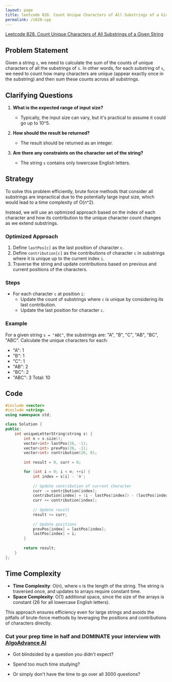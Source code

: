 ```yaml
---
layout: page
title: leetcode 828. Count Unique Characters of All Substrings of a Given String
permalink: /s828-cpp
---
```

[Leetcode 828. Count Unique Characters of All Substrings of a Given String](https://algoadvance.github.io/algoadvance/l828)
## Problem Statement
Given a string `s`, we need to calculate the sum of the counts of unique characters of all the substrings of `s`. In other words, for each substring of `s`, we need to count how many characters are unique (appear exactly once in the substring) and then sum these counts across all substrings.

## Clarifying Questions
1. **What is the expected range of input size?**
    - Typically, the input size can vary, but it's practical to assume it could go up to 10^5.
    
2. **How should the result be returned?**
    - The result should be returned as an integer.

3. **Are there any constraints on the character set of the string?**
    - The string `s` contains only lowercase English letters.

## Strategy
To solve this problem efficiently, brute force methods that consider all substrings are impractical due to the potentially large input size, which would lead to a time complexity of O(n^2). 

Instead, we will use an optimized approach based on the index of each character and how its contribution to the unique character count changes as we extend substrings.

### Optimized Approach
1. Define `lastPos[c]` as the last position of character `c`.
2. Define `contribution[c]` as the contributions of character `c` in substrings where it is unique up to the current index `i`.
3. Traverse the string and update contributions based on previous and current positions of the characters.

### Steps
- For each character `c` at position `i`:
  - Update the count of substrings where `c` is unique by considering its last contribution.
  - Update the last position for character `c`.

### Example
For a given string `s = "ABC"`, the substrings are: "A", "B", "C", "AB", "BC", "ABC". Calculate the unique characters for each:
- "A": 1
- "B": 1
- "C": 1
- "AB": 2
- "BC": 2
- "ABC": 3
Total: 10

## Code
```cpp
#include <vector>
#include <string>
using namespace std;

class Solution {
public:
    int uniqueLetterString(string s) {
        int n = s.size();
        vector<int> lastPos(26, -1);
        vector<int> prevPos(26, -1);
        vector<int> contribution(26, 0);
        
        int result = 0, curr = 0;

        for (int i = 0; i < n; ++i) {
            int index = s[i] - 'A';
            
            // Update contribution of current character
            curr -= contribution[index];
            contribution[index] = (i - lastPos[index]) - (lastPos[index] - prevPos[index]);
            curr += contribution[index];
            
            // Update result
            result += curr;
            
            // Update positions
            prevPos[index] = lastPos[index];
            lastPos[index] = i;
        }
        
        return result;
    }
};
```

## Time Complexity
- **Time Complexity**: O(n), where `n` is the length of the string. The string is traversed once, and updates to arrays require constant time.
- **Space Complexity**: O(1) additional space, since the size of the arrays is constant (26 for all lowercase English letters).

This approach ensures efficiency even for large strings and avoids the pitfalls of brute-force methods by leveraging the positions and contributions of characters directly.


### Cut your prep time in half and DOMINATE your interview with [AlgoAdvance AI](https://algoAdvance.com)

- Got blindsided by a question you didn't expect?

- Spend too much time studying?

- Or simply don't have the time to go over all 3000 questions?


